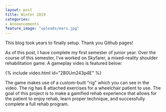 ```yaml
---
layout: post
title: Winter 2019
categories:
- Announcements
feature_image: "uploads/mars.jpg"
---
```


This blog took years to finally setup. Thank you Github pages! 

As of this post, I have complete my first semester of junior year. Over the course of this semester, I've worked
on Skyfarer, a mixed-reality shoulder rehabilitation game. A gameplay video is featured below:

{% include video.html id="2B0Um243p4E" %}

The game makes use of a custom-built "rig" which you can see in the video. The rig has 8 attached exercises for a wheelchair 
patient to use. The goal of this project is to make a gamified rehab experience that allows for the patient to enjoy rehab, learn proper
technique, and successfully complete a full rehab program.